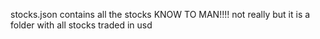 stocks.json contains all the stocks KNOW TO MAN!!!!
not really but it is a folder with all stocks traded in usd